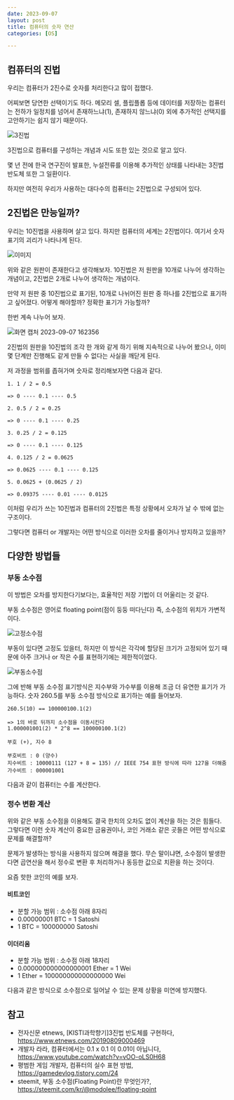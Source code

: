 ```yaml
---
date: 2023-09-07
layout: post
title: 컴퓨터의 숫자 연산
categories: [OS]

---
```


## 컴퓨터의 진법

우리는 컴퓨터가 2진수로 숫자를 처리한다고 많이 접했다.

어찌보면 당연한 선택이기도 하다. 
메모리 셀, 플립플롭 등에 데이터를 저장하는 컴퓨터는
전하가 일정치를 넘어서 존재하느냐(1), 존재하지 않느냐(0) 외에 추가적인 선택지를 고안하기는
쉽지 않기 때문이다.

![3진법](https://img.etnews.com/photonews/1908/1214030_20190809183639_236_0003.jpg)

3진법으로 컴퓨터를 구성하는 개념과 시도 또한 있는 것으로 알고 있다.

몇 년 전에 한국 연구진이 발표한, 누설전류를 이용해 추가적인 상태를 나타내는 3진법 반도체 또한 그 일환이다.

하지만 여전히 우리가 사용하는 대다수의 컴퓨터는 2진법으로 구성되어 있다.

## 2진법은 만능일까?

우리는 10진법을 사용하며 살고 있다. 하지만 컴퓨터의 세계는 2진법이다.
여기서 숫자 표기의 괴리가 나타나게 된다.

![이미지](https://github.com/lcw3176/lcw3176.github.io/assets/59993347/9615cd4e-a284-47f8-a938-e2657a4e42e0)

위와 같은 원판이 존재한다고 생각해보자.
10진법은 저 원판을 10개로 나누어 생각하는 개념이고, 2진법은 2개로 나누어 생각하는 개념이다.

만약 저 원판 중 10진법으로 표기된, 10개로 나뉘어진 원판 중 하나를 2진법으로 표기하고 싶어졌다.
어떻게 해야할까? 정확한 표기가 가능할까?

한번 계속 나누어 보자.

![화면 캡처 2023-09-07 162356](https://github.com/lcw3176/lcw3176.github.io/assets/59993347/10cdf534-eef4-477d-b039-aa2454db47d7)

2진법의 원판을 10진법의 조각 한 개와 같게 하기 위해 지속적으로 나누어 봤으나, 
이미 몇 단계만 진행해도 같게 만들 수 없다는 사실을 깨닫게 된다.

저 과정을 범위를 좁혀가며 숫자로 정리해보자면 다음과 같다.

```
1. 1 / 2 = 0.5 

=> 0 ---- 0.1 ---- 0.5

2. 0.5 / 2 = 0.25

=> 0 ---- 0.1 ---- 0.25

3. 0.25 / 2 = 0.125

=> 0 ---- 0.1 ---- 0.125

4. 0.125 / 2 = 0.0625

=> 0.0625 ---- 0.1 ---- 0.125

5. 0.0625 + (0.0625 / 2)

=> 0.09375 ---- 0.01 ---- 0.0125
```

이처럼 우리가 쓰는 10진법과 컴퓨터의 2진법은 특정 상황에서 오차가 날 수 밖에 없는 구조이다.

그렇다면 컴퓨터 or 개발자는 어떤 방식으로 이러한 오차를 줄이거나 방지하고 있을까?

## 다양한 방법들

### 부동 소수점

이 방법은 오차를 방지한다기보다는, 효율적인 저장 기법이 더 어울리는 것 같다.

부동 소수점은 영어로 floating point(점이 둥둥 떠다닌다) 즉, 소수점의 위치가 가변적이다.

![고정소수점](https://img1.daumcdn.net/thumb/R1280x0/?scode=mtistory2&fname=https%3A%2F%2Fblog.kakaocdn.net%2Fdn%2FbpqJqs%2FbtqE7Q45m4a%2FvRBa0EB2hGftx3kh0yKnpk%2Fimg.png)

부동이 있다면 고정도 있을터, 하지만 이 방식은 각각에 할당된 크기가 고정되어 있기 때문에
아주 크거나 or 작은 수를 표현하기에는 제한적이었다.

![부동소수점](https://steemitimages.com/DQme3vRe1nGigGs1GfZkU5ffbufAs1gSNT4MKqR7F1PcxCi/IEEE754.png)

그에 반해 부동 소수점 표기방식은 지수부와 가수부를 이용해 조금 더 유연한 표기가 가능하다.
숫자 260.5를 부동 소수점 방식으로 표기하는 예를 들어보자.

```
260.5(10) == 100000100.1(2)

=> 1의 바로 뒤까지 소수점을 이동시킨다
1.000001001(2) * 2^8 == 100000100.1(2)

부호 (+), 지수 8

부호비트 : 0 (양수)
지수비트 : 10000111 (127 + 8 = 135) // IEEE 754 표현 방식에 따라 127을 더해줌
가수비트 : 000001001
```

다음과 같이 컴퓨터는 수를 계산한다.

### 정수 변환 계산

위와 같은 부동 소수점을 이용해도 결국 한치의 오차도 없이 계산을 하는 것은 힘들다.
그렇다면 이런 숫자 계산이 중요한 금융권이나, 코인 거래소 같은 곳들은 어떤 방식으로 문제를 해결할까?

문제가 발생하는 방식을 사용하지 않으며 해결을 했다. 
무슨 말이냐면, 소수점이 발생한다면 곱연산을 해서 정수로 변환 후 처리하거나 동등한 값으로 치환을 하는 것이다.

요즘 핫한 코인의 예를 보자.

#### 비트코인
- 분할 가능 범위 : 소수점 아래 8자리
- 0.00000001 BTC = 1 Satoshi
- 1 BTC = 100000000 Satoshi

#### 이더리움
- 분할 가능 범위 : 소수점 아래 18자리
- 0.000000000000000001 Ether = 1 Wei
- 1 Ether = 100000000000000000 Wei

다음과 같은 방식으로 소수점으로 일어날 수 있는 문제 상황을 미연에 방지했다.

## 참고
- 전자신문 etnews, [KISTI과학향기]3진법 반도체를 구현하다, https://www.etnews.com/20190809000469
- 개발자 라라, 컴퓨터에서는 0.1 x 0.1 이 0.01이 아닙니다, https://www.youtube.com/watch?v=vOO-oLS0H68
- 평범한 게임 개발자, 컴퓨터의 실수 표현 방법, https://gamedevlog.tistory.com/24
- steemit, 부동 소수점(Floating Point)란 무엇인가?, https://steemit.com/kr/@modolee/floating-point